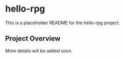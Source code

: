 # hello-rpg

This is a placeholder README for the hello-rpg project.

## Project Overview

More details will be added soon.
